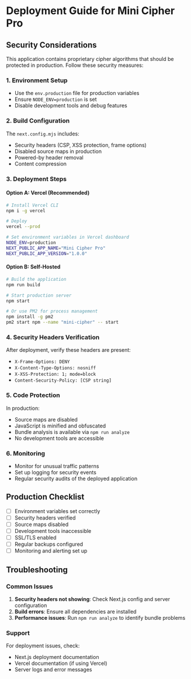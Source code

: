 # Deployment Guide for Mini Cipher Pro

## Security Considerations

This application contains proprietary cipher algorithms that should be protected in production. Follow these security measures:

### 1. Environment Setup

- Use the `env.production` file for production variables
- Ensure `NODE_ENV=production` is set
- Disable development tools and debug features

### 2. Build Configuration

The `next.config.mjs` includes:

- Security headers (CSP, XSS protection, frame options)
- Disabled source maps in production
- Powered-by header removal
- Content compression

### 3. Deployment Steps

#### Option A: Vercel (Recommended)

```bash
# Install Vercel CLI
npm i -g vercel

# Deploy
vercel --prod

# Set environment variables in Vercel dashboard
NODE_ENV=production
NEXT_PUBLIC_APP_NAME="Mini Cipher Pro"
NEXT_PUBLIC_APP_VERSION="1.0.0"
```

#### Option B: Self-Hosted

```bash
# Build the application
npm run build

# Start production server
npm start

# Or use PM2 for process management
npm install -g pm2
pm2 start npm --name "mini-cipher" -- start
```

### 4. Security Headers Verification

After deployment, verify these headers are present:

- `X-Frame-Options: DENY`
- `X-Content-Type-Options: nosniff`
- `X-XSS-Protection: 1; mode=block`
- `Content-Security-Policy: [CSP string]`

### 5. Code Protection

In production:

- Source maps are disabled
- JavaScript is minified and obfuscated
- Bundle analysis is available via `npm run analyze`
- No development tools are accessible

### 6. Monitoring

- Monitor for unusual traffic patterns
- Set up logging for security events
- Regular security audits of the deployed application

## Production Checklist

- [ ] Environment variables set correctly
- [ ] Security headers verified
- [ ] Source maps disabled
- [ ] Development tools inaccessible
- [ ] SSL/TLS enabled
- [ ] Regular backups configured
- [ ] Monitoring and alerting set up

## Troubleshooting

### Common Issues

1. **Security headers not showing**: Check Next.js config and server configuration
2. **Build errors**: Ensure all dependencies are installed
3. **Performance issues**: Run `npm run analyze` to identify bundle problems

### Support

For deployment issues, check:

- Next.js deployment documentation
- Vercel documentation (if using Vercel)
- Server logs and error messages
